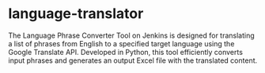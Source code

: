 # language-translator
The Language Phrase Converter Tool on Jenkins is designed for translating a list of phrases from English to a specified target language using the Google Translate API. Developed in Python, this tool efficiently converts input phrases and generates an output Excel file with the translated content.